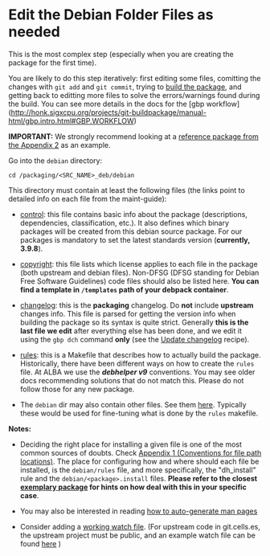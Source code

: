 # Edit the Debian Folder Files as needed

This is the most complex step (especially when you are creating the package for 
the first time). 

You are likely to do this step iteratively: 
first editing some files, comitting the changes with `git add` and `git commit`,
trying to [build the package](recipe.Build_package.md),
and getting back to editting more files to solve the errors/warnings found 
during the build. You can see more details in the docs for the [gbp workflow]
(http://honk.sigxcpu.org/projects/git-buildpackage/manual-html/gbp.intro.html#GBP.WORKFLOW)

**IMPORTANT:** We strongly recommend looking at a [reference package from the Appendix  2](Appendix_2.md) 
as an example. 

Go into the `debian` directory:
```
cd /packaging/<SRC_NAME>_deb/debian
```

This directory must contain at least the following files (the links point 
to detailed info on each file from the maint-guide): 

- [control](https://www.debian.org/doc/manuals/maint-guide/dreq.en.html#control): 
this file contains basic info about the package (descriptions, dependencies, 
classification, etc.). It also defines which binary packages will be created 
from this debian source package. For our packages is mandatory to set the latest
standards version (**currently, 3.9.8**).

- [copyright](https://www.debian.org/doc/manuals/maint-guide/dreq.en.html#copyright): 
this file lists which license applies to each file in the package (both upstream
and debian files). Non-DFSG (DFSG standing for Debian Free Software Guidelines) 
code files should also be listed here. **You can find a template in `/templates` path of your
debpack container**.

- [changelog](https://www.debian.org/doc/manuals/maint-guide/dreq.en.html#changelog): 
this is the **packaging** changelog. Do **not** include **upstream** changes info.
This file is parsed for getting the version info when building the package so 
its syntax is quite strict. Generally **this is the last file we edit** after 
everything else has been done, and we edit it using the `gbp dch` command 
**only** (see the [Update changelog](recipe.Update_changelog_and_tag.md) recipe).

- [rules](https://www.debian.org/doc/manuals/maint-guide/dreq.en.html#rules): 
this is a Makefile that describes how to actually build the package. 
Historically, there have been different ways on how to create the `rules` file. 
At ALBA we use the ***debhelper v9*** conventions. You may see older docs 
recommending solutions that do not match this. Please do not follow those for 
any new package.

- The `debian` dir may also contain other files. See them [here](https://www.debian.org/doc/manuals/maint-guide/dother.en.html). 
Typically these would be used for fine-tuning what is done by the `rules` 
makefile.

**Notes:**

- Deciding the right place for installing a given file is one of the most common
sources of doubts. Check [Appendix 1 (Conventions for file path locations)](Appendix_1.md).
The place for configuring how and where should each file be installed, is the 
`debian/rules` file, and more specifically, the "dh_install" rule and the 
`debian/<package>.install` files. **Please refer to the closest [exemplary 
package](Appendix_2.md) for hints on how deal with this in your specific case**. 

- You may also be interested in reading [how to auto-generate man pages](recipe.Autogenerating_manpages.md)

- Consider adding a [working watch file](https://wiki.debian.org/debian/watch). 
(For upstream code in git.cells.es, the upstream project must be public, and an 
example watch file can be found [here](https://git.cells.es/ctpkg/linacgui_deb/blob/46ffecf544cd5381ecb799e7d32c1e0126164dc8/debian/watch) )
